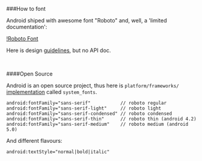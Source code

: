 ###How to font

Android shiped with awesome font "Roboto" and, well, a 'limited documentation':

[!Roboto Font](https://material-design.storage.googleapis.com/publish/material_v_4/material_ext_publish/0Bx4BSt6jniD7SW9CUzR4MnRpOTg/style_typography_roboto1.png)

Here is design [guidelines](https://www.google.com/design/spec/style/typography.html#typography-styles), but no API doc.

<br>

####Open Source

Android is an open source project, thus here is `platform/frameworks/` [implementation](https://android.googlesource.com/platform/frameworks/base/+/master/data/fonts/system_fonts.xml) called `system_fonts`.

```
android:fontFamily="sans-serif"           // roboto regular
android:fontFamily="sans-serif-light"     // roboto light
android:fontFamily="sans-serif-condensed" // roboto condensed
android:fontFamily="sans-serif-thin"      // roboto thin (android 4.2)
android:fontFamily="sans-serif-medium"    // roboto medium (android 5.0)
```

And different flavours:

```
android:textStyle="normal|bold|italic"
```


